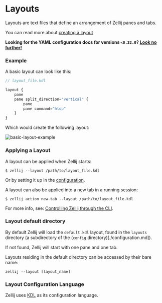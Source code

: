 # Layouts

Layouts are text files that define an arrangement of Zellij panes and tabs.

You can read more about [creating a layout](./creating-a-layout.md)

**Looking for the YAML configuration docs for versions `<0.32.0`? [Look no further!](/old-documentation)**

### Example

A basic layout can look like this:
```javascript
// layout_file.kdl

layout {
    pane
    pane split_direction="vertical" {
        pane
        pane command="htop"
    }
}
```
Which would create the following layout:

![basic-layout-example](img/basic-layout-example.png)


### Applying a Layout

A layout can be applied when Zellij starts:
```
$ zellij --layout /path/to/layout_file.kdl
```

Or by setting it up in the [configuration](./configuration.md).

A layout can also be applied into a new tab in a running session:
```
$ zellij action new-tab --layout /path/to/layout_file.kdl
```

For more info, see: [Controlling Zellij through the CLI](./controlling-zellij-through-cli.md).

### Layout default directory

By default Zellij will load the `default.kdl` layout, found in the `layouts` directory (a subdirectory of the (`config` directory)[./configuration.md]).

If not found, Zellij will start with one pane and one tab.

Layouts residing in the default directory can be accessed by their bare name:
```
zellij --layout [layout_name]
```

### Layout Configuration Language

Zellij uses [KDL](https://kdl.dev) as its configuration language.
